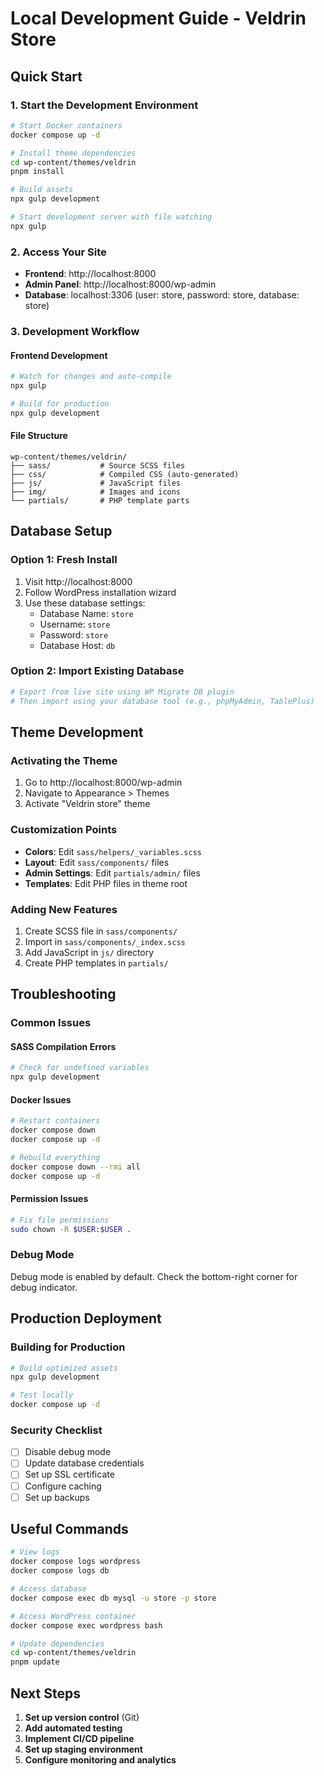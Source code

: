 # Local Development Guide - Veldrin Store

## Quick Start

### 1. Start the Development Environment
```bash
# Start Docker containers
docker compose up -d

# Install theme dependencies
cd wp-content/themes/veldrin
pnpm install

# Build assets
npx gulp development

# Start development server with file watching
npx gulp
```

### 2. Access Your Site
- **Frontend**: http://localhost:8000
- **Admin Panel**: http://localhost:8000/wp-admin
- **Database**: localhost:3306 (user: store, password: store, database: store)

### 3. Development Workflow

#### Frontend Development
```bash
# Watch for changes and auto-compile
npx gulp

# Build for production
npx gulp development
```

#### File Structure
```
wp-content/themes/veldrin/
├── sass/           # Source SCSS files
├── css/            # Compiled CSS (auto-generated)
├── js/             # JavaScript files
├── img/            # Images and icons
└── partials/       # PHP template parts
```

## Database Setup

### Option 1: Fresh Install
1. Visit http://localhost:8000
2. Follow WordPress installation wizard
3. Use these database settings:
   - Database Name: `store`
   - Username: `store`
   - Password: `store`
   - Database Host: `db`

### Option 2: Import Existing Database
```bash
# Export from live site using WP Migrate DB plugin
# Then import using your database tool (e.g., phpMyAdmin, TablePlus)
```

## Theme Development

### Activating the Theme
1. Go to http://localhost:8000/wp-admin
2. Navigate to Appearance > Themes
3. Activate "Veldrin store" theme

### Customization Points
- **Colors**: Edit `sass/helpers/_variables.scss`
- **Layout**: Edit `sass/components/` files
- **Admin Settings**: Edit `partials/admin/` files
- **Templates**: Edit PHP files in theme root

### Adding New Features
1. Create SCSS file in `sass/components/`
2. Import in `sass/components/_index.scss`
3. Add JavaScript in `js/` directory
4. Create PHP templates in `partials/`

## Troubleshooting

### Common Issues

#### SASS Compilation Errors
```bash
# Check for undefined variables
npx gulp development
```

#### Docker Issues
```bash
# Restart containers
docker compose down
docker compose up -d

# Rebuild everything
docker compose down --rmi all
docker compose up -d
```

#### Permission Issues
```bash
# Fix file permissions
sudo chown -R $USER:$USER .
```

### Debug Mode
Debug mode is enabled by default. Check the bottom-right corner for debug indicator.

## Production Deployment

### Building for Production
```bash
# Build optimized assets
npx gulp development

# Test locally
docker compose up -d
```

### Security Checklist
- [ ] Disable debug mode
- [ ] Update database credentials
- [ ] Set up SSL certificate
- [ ] Configure caching
- [ ] Set up backups

## Useful Commands

```bash
# View logs
docker compose logs wordpress
docker compose logs db

# Access database
docker compose exec db mysql -u store -p store

# Access WordPress container
docker compose exec wordpress bash

# Update dependencies
cd wp-content/themes/veldrin
pnpm update
```

## Next Steps

1. **Set up version control** (Git)
2. **Add automated testing**
3. **Implement CI/CD pipeline**
4. **Set up staging environment**
5. **Configure monitoring and analytics** 
